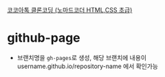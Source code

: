 [코코아톡 클론코딩 (노마드코더 HTML,CSS 초급)](https://nomadcoders.co/kokoa-clone)

# github-page

- 브랜치명을 `gh-pages`로 생성, 해당 브랜치에 내용이 username.github.io/repository-name 에서 확인가능
